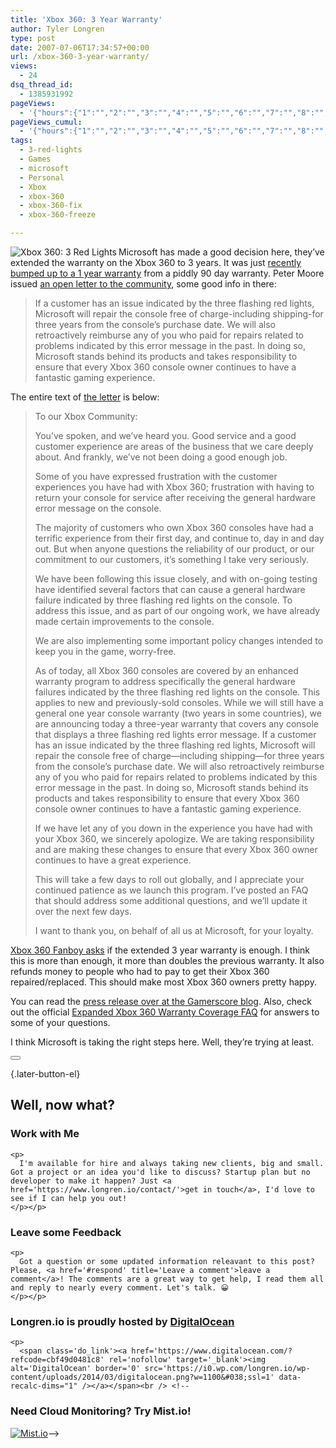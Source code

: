 ```yaml
---
title: 'Xbox 360: 3 Year Warranty'
author: Tyler Longren
type: post
date: 2007-07-06T17:34:57+00:00
url: /xbox-360-3-year-warranty/
views:
  - 24
dsq_thread_id:
  - 1385931992
pageViews:
  - '{"hours":{"1":"","2":"","3":"","4":"","5":"","6":"","7":"","8":"","9":"","10":"","11":"","12":"","13":"","14":"","15":"","16":"","17":"","18":"","19":"","20":"","21":"","22":"","23":"","24":"","25":"","26":"","27":"","28":"","29":"","30":"","31":"","32":"","33":"","34":"","35":"","36":"","37":"","38":"","39":"","40":"","41":"","42":"","43":"","44":"","45":"","46":"","47":""},"days":{"2":"","3":"","4":"","5":"","6":"","7":"","8":"","9":"","10":"","11":"","12":"","13":"","14":""},"weeks":{"3":"","4":"","5":"","6":"","7":"","8":"","9":"","10":"","11":"","12":""},"months":{"4":"","5":"","6":"","7":"","8":"","9":"","10":"","11":"","12":"","13":"","14":"","15":"","16":"","17":"","18":"","19":"","20":"","21":"","22":"","23":"","24":""}}'
pageViews_cumul:
  - '{"hours":{"1":"","2":"","3":"","4":"","5":"","6":"","7":"","8":"","9":"","10":"","11":"","12":"","13":"","14":"","15":"","16":"","17":"","18":"","19":"","20":"","21":"","22":"","23":"","24":"","25":"","26":"","27":"","28":"","29":"","30":"","31":"","32":"","33":"","34":"","35":"","36":"","37":"","38":"","39":"","40":"","41":"","42":"","43":"","44":"","45":"","46":"","47":""},"days":{"2":"","3":"","4":"","5":"","6":"","7":"","8":"","9":"","10":"","11":"","12":"","13":"","14":""},"weeks":{"3":"","4":"","5":"","6":"","7":"","8":"","9":"","10":"","11":"","12":""},"months":{"4":"","5":"","6":"","7":"","8":"","9":"","10":"","11":"","12":"","13":"","14":"","15":"","16":"","17":"","18":"","19":"","20":"","21":"","22":"","23":"","24":""}}'
tags:
  - 3-red-lights
  - Games
  - microsoft
  - Personal
  - Xbox
  - xbox-360
  - xbox-360-fix
  - xbox-360-freeze

---
```

<img src="https://i0.wp.com/www.longren.org/images/xbox360threeredlights.jpg?w=1100" alt="Xbox 360: 3 Red Lights" align="left" data-recalc-dims="1" />Microsoft has made a good decision here, they&#8217;ve extended the warranty on the Xbox 360 to 3 years. It was just [recently bumped up to a 1 year warranty][1] from a piddly 90 day warranty. Peter Moore issued [an open letter to the community][2], some good info in there:

> If a customer has an issue indicated by the three flashing red lights, Microsoft will repair the console free of charge-including shipping-for three years from the console&#8217;s purchase date. We will also retroactively reimburse any of you who paid for repairs related to problems indicated by this error message in the past. In doing so, Microsoft stands behind its products and takes responsibility to ensure that every Xbox 360 console owner continues to have a fantastic gaming experience.

<!--adsense-->

  
The entire text of [the letter][2] is below:

> To our Xbox Community:
> 
> You&#8217;ve spoken, and we’ve heard you. Good service and a good customer experience are areas of the business that we care deeply about. And frankly, we&#8217;ve not been doing a good enough job. 
> 
> Some of you have expressed frustration with the customer experiences you have had with Xbox 360; frustration with having to return your console for service after receiving the general hardware error message on the console. 
> 
> The majority of customers who own Xbox 360 consoles have had a terrific experience from their first day, and continue to, day in and day out. But when anyone questions the reliability of our product, or our commitment to our customers, it&#8217;s something I take very seriously.
> 
> We have been following this issue closely, and with on-going testing have identified several factors that can cause a general hardware failure indicated by three flashing red lights on the console. To address this issue, and as part of our ongoing work, we have already made certain improvements to the console.
> 
> We are also implementing some important policy changes intended to keep you in the game, worry-free. 
> 
> As of today, all Xbox 360 consoles are covered by an enhanced warranty program to address specifically the general hardware failures indicated by the three flashing red lights on the console. This applies to new and previously-sold consoles. While we will still have a general one year console warranty (two years in some countries), we are announcing today a three-year warranty that covers any console that displays a three flashing red lights error message. If a customer has an issue indicated by the three flashing red lights, Microsoft will repair the console free of charge—including shipping—for three years from the console’s purchase date. We will also retroactively reimburse any of you who paid for repairs related to problems indicated by this error message in the past. In doing so, Microsoft stands behind its products and takes responsibility to ensure that every Xbox 360 console owner continues to have a fantastic gaming experience.
> 
> If we have let any of you down in the experience you have had with your Xbox 360, we sincerely apologize. We are taking responsibility and are making these changes to ensure that every Xbox 360 owner continues to have a great experience. 
> 
> This will take a few days to roll out globally, and I appreciate your continued patience as we launch this program. I&#8217;ve posted an FAQ that should address some additional questions, and we&#8217;ll update it over the next few days. 
> 
> I want to thank you, on behalf of all us at Microsoft, for your loyalty.

<!--adsense-->

  
[Xbox 360 Fanboy asks][3] if the extended 3 year warranty is enough. I think this is more than enough, it more than doubles the previous warranty. It also refunds money to people who had to pay to get their Xbox 360 repaired/replaced. This should make most Xbox 360 owners pretty happy.

You can read the [press release over at the Gamerscore blog][4]. Also, check out the official [Expanded Xbox 360 Warranty Coverage FAQ][5] for answers to some of your questions.

I think Microsoft is taking the right steps here. Well, they&#8217;re trying at least. 

<div class="wpulike wpulike-default " >
  <div class="wp_ulike_general_class wp_ulike_is_not_liked">
    <button type="button"
					aria-label="Like Button"
					data-ulike-id="2327"
					data-ulike-nonce="29634579f0"
					data-ulike-type="likeThis"
					data-ulike-template="wpulike-default"
					data-ulike-display-likers="0"
					data-ulike-disable-pophover="0"
					class="wp_ulike_btn wp_ulike_put_image wp_likethis_2327"></button><span class="count-box"></span>
  </div>
</div>

[][6]{.later-button-el}

<div class='what-next'>
  <h2>
    Well, now what?
  </h2>
  
  <div class='hire'>
    <h3>
      Work with Me
    </h3>
    
    <p>
      I'm available for hire and always taking new clients, big and small. Got a project or an idea you'd like to discuss? Startup plan but no developer to make it happen? Just <a href='https://www.longren.io/contact/'>get in touch</a>, I'd love to see if I can help you out!
    </p></p>
  </div>
  
  <div class='hire'>
    <h3>
      Leave some Feedback
    </h3>
    
    <p>
      Got a question or some updated information releavant to this post? Please, <a href='#respond' title='Leave a comment'>leave a comment</a>! The comments are a great way to get help, I read them all and reply to nearly every comment. Let's talk. 😀
    </p></p>
  </div>
  
  <div class='now-what-bottom-ad'>
    <h3>
      Longren.io is proudly hosted by <a href='https://www.digitalocean.com/?refcode=cbf49d0481c8'>DigitalOcean</a>
    </h3>
    
    <p>
      <span class='do_link'><a href='https://www.digitalocean.com/?refcode=cbf49d0481c8' rel='nofollow' target='_blank'><img alt='DigitalOcean' border='0' src='https://i0.wp.com/longren.io/wp-content/uploads/2014/03/digitalocean.png?w=1100&#038;ssl=1' data-recalc-dims="1" /></a></span><br /> <!--

<h3>Need Cloud Monitoring? Try Mist.io!</h3>

<span class='do_link'><a href='http://mist.io/?ref=tyler' rel='nofollow' target='_blank'><img alt='Mist.io' border='0' src='https://i0.wp.com/longren.io/wp-content/uploads/2014/04/mistio.jpg?w=1100&#038;ssl=1' data-recalc-dims="1"></a></span>--></div> </div>

 [1]: http://www.longren.org/2006/12/30/xbox-3603-red-lights-on-ring-of-light/
 [2]: http://www.xbox.com/en-US/support/petermooreletter.htm
 [3]: http://www.xbox360fanboy.com/2007/07/05/new-360-warranty-is-it-enough/
 [4]: http://gamerscoreblog.com/team/archive/2007/07/05/warrantyrelease.aspx
 [5]: http://www.xbox.com/en-US/support/systemuse/xbox360/resources/warrantyfaq.htm
 [6]: #
